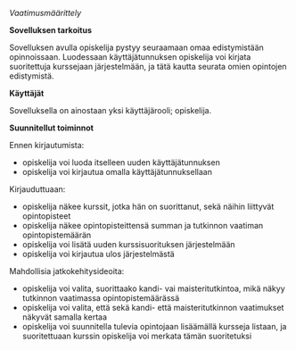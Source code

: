 *Vaatimusmäärittely*

**Sovelluksen tarkoitus**

Sovelluksen avulla opiskelija pystyy seuraamaan omaa edistymistään opinnoissaan. Luodessaan käyttäjätunnuksen opiskelija voi kirjata suoritettuja kurssejaan järjestelmään, ja tätä kautta seurata omien opintojen edistymistä.

**Käyttäjät**

Sovelluksella on ainostaan yksi käyttäjärooli; opiskelija.

**Suunnitellut toiminnot**

Ennen kirjautumista:

- opiskelija voi luoda itselleen uuden käyttäjätunnuksen
- opiskelija voi kirjautua omalla käyttäjätunnuksellaan

Kirjauduttuaan:

- opiskelija näkee kurssit, jotka hän on suorittanut, sekä näihin liittyvät opintopisteet
- opiskelija näkee opintopisteittensä summan ja tutkinnon vaatiman opintopistemäärän
- opiskelija voi lisätä uuden kurssisuorituksen järjestelmään
- opiskelija voi kirjautua ulos järjestelmästä

Mahdollisia jatkokehitysideoita:

- opiskelija voi valita, suorittaako kandi- vai maisteritutkintoa, mikä näkyy tutkinnon vaatimassa opintopistemäärässä
- opiskelija voi valita, että sekä kandi- että maisteritutkinnon vaatimukset näkyvät samalla kertaa
- opiskelija voi suunnitella tulevia opintojaan lisäämällä kursseja listaan, ja suoritettuaan kurssin opiskelija voi merkata tämän suoritetuksi

